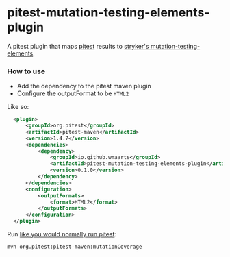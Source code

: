 # pitest-mutation-testing-elements-plugin
A pitest plugin that maps [pitest](https://github.com/hcoles/pitest) results to [stryker's mutation-testing-elements](https://github.com/stryker-mutator/mutation-testing-elements).

### How to use
* Add the dependency to the pitest maven plugin
* Configure the outputFormat to be `HTML2` 

Like so:
  ```xml
    <plugin>
        <groupId>org.pitest</groupId>
        <artifactId>pitest-maven</artifactId>
        <version>1.4.7</version>
        <dependencies>
            <dependency>
                <groupId>io.github.wmaarts</groupId>
                <artifactId>pitest-mutation-testing-elements-plugin</artifactId>
                <version>0.1.0</version>
            </dependency>
        </dependencies>
        <configuration>
            <outputFormats>
                <format>HTML2</format>
            </outputFormats>
        </configuration>
    </plugin>
```

Run [like you would normally run pitest](http://pitest.org/quickstart/maven/):

```shell
mvn org.pitest:pitest-maven:mutationCoverage
```